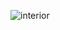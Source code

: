 ![interior](https://github.com/alwaysAnsh/Interior/assets/121539688/e70f16ae-de22-47f2-be32-a874b46cd546)
